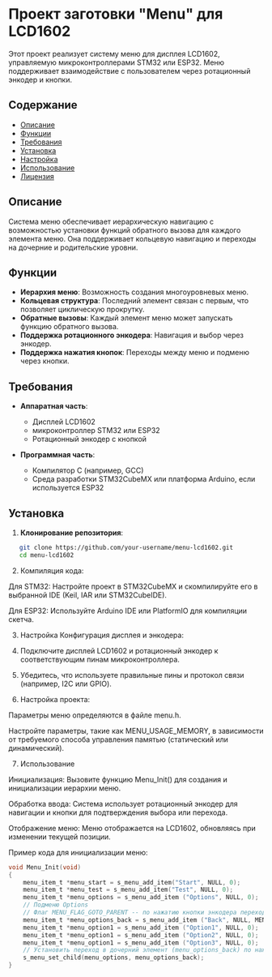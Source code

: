 # Проект заготовки "Menu" для LCD1602

Этот проект реализует систему меню для дисплея LCD1602, управляемую микроконтроллерами STM32 или ESP32. Меню поддерживает взаимодействие с пользователем через ротационный энкодер и кнопки.

## Содержание

- [Описание](#описание)
- [Функции](#функции)
- [Требования](#требования)
- [Установка](#установка)
- [Настройка](#настройка)
- [Использование](#использование)
- [Лицензия](#лицензия)

## Описание

Система меню обеспечивает иерархическую навигацию с возможностью установки функций обратного вызова для каждого элемента меню. Она поддерживает кольцевую навигацию и переходы на дочерние и родительские уровни.

## Функции

- **Иерархия меню**: Возможность создания многоуровневых меню.
- **Кольцевая структура**: Последний элемент связан с первым, что позволяет циклическую прокрутку.
- **Обратные вызовы**: Каждый элемент меню может запускать функцию обратного вызова.
- **Поддержка ротационного энкодера**: Навигация и выбор через энкодер.
- **Поддержка нажатия кнопок**: Переходы между меню и подменю через кнопки.

## Требования

- **Аппаратная часть**:
  - Дисплей LCD1602
  - микроконтроллер STM32 или ESP32
  - Ротационный энкодер с кнопкой

- **Программная часть**:
  - Компилятор C (например, GCC)
  - Среда разработки STM32CubeMX или платформа Arduino, если используется ESP32

## Установка

1. **Клонирование репозитория**:
```bash
   git clone https://github.com/your-username/menu-lcd1602.git
   cd menu-lcd1602
```
2. Компиляция кода:

Для STM32: Настройте проект в STM32CubeMX и скомпилируйте его в выбранной IDE (Keil, IAR или STM32CubeIDE).

Для ESP32: Используйте Arduino IDE или PlatformIO для компиляции скетча.

3. Настройка
Конфигурация дисплея и энкодера:

4. Подключите дисплей LCD1602 и ротационный энкодер к соответствующим пинам микроконтроллера.

5. Убедитесь, что используете правильные пины и протокол связи (например, I2C или GPIO).

6. Настройка проекта:

Параметры меню определяются в файле menu.h.

Настройте параметры, такие как MENU_USAGE_MEMORY, в зависимости от требуемого способа управления памятью (статический или динамический).

7. Использование

Инициализация: Вызовите функцию Menu_Init() для создания и инициализации иерархии меню.

Обработка ввода: Система использует ротационный энкодер для навигации и кнопки для подтверждения выбора или перехода.

Отображение меню: Меню отображается на LCD1602, обновляясь при изменении текущей позиции.

Пример кода для инициализации меню:

```c
void Menu_Init(void)
{
    menu_item_t *menu_start = s_menu_add_item("Start", NULL, 0);
    menu_item_t *menu_test = s_menu_add_item("Test", NULL, 0);
    menu_item_t *menu_options = s_menu_add_item ("Options", NULL, 0);
    // Подменю Options
    // Флаг MENU_FLAG_GOTO_PARENT -- по нажатию кнопки энкодера переход в родительское меню
    menu_item_t *menu_options_back = s_menu_add_item ("Back", NULL, MENU_FLAG_GOTO_PARENT);
    menu_item_t *menu_option1 = s_menu_add_item ("Option1", NULL, 0);
    menu_item_t *menu_option1 = s_menu_add_item ("Option2", NULL, 0);
    menu_item_t *menu_option1 = s_menu_add_item ("Option3", NULL, 0);
    // Установить переход в дочерний элемент (menu_options_back) по нажатию энкодера
    s_menu_set_child(menu_options, menu_options_back);
}
```

